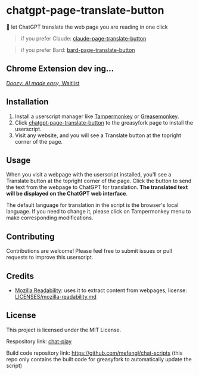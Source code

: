 # chatgpt-page-translate-button

🍓 let ChatGPT translate the web page you are reading in one click

> if you prefer Claude: [claude-page-translate-button](https://greasyfork.org/scripts/471467)

> if you prefer Bard: [bard-page-translate-button](https://greasyfork.org/scripts/471758)

## Chrome Extension dev ing...

[*Doozy: AI made easy*, Waitlist](https://docs.google.com/forms/d/e/1FAIpQLSco0ORt6OejFDi04wat5ZzrOblHHEzu_qAswneexrQ4A60Xsw/viewform?usp=sf_link)

## Installation

1. Install a userscript manager like [Tampermonkey](https://www.tampermonkey.net/) or [Greasemonkey](https://www.greasespot.net/).
2. Click [chatgpt-page-translate-button](https://greasyfork.org/scripts/464067) to the greasyfork page to install the userscript.
3. Visit any website, and you will see a Translate button at the topright corner of the page.

## Usage

When you visit a webpage with the userscript installed, you'll see a Translate button at the topright corner of the page. Click the button to send the text from the webpage to ChatGPT for translation. **The translated text will be displayed on the ChatGPT web interface**.

The default language for translation in the script is the browser's local language. If you need to change it, please click on Tampermonkey menu to make corresponding modifications.

## Contributing

Contributions are welcome! Please feel free to submit issues or pull requests to improve this userscript.

## Credits

- [Mozilla Readability](https://github.com/mozilla/readability): uses it to extract content from webpages, license: [LICENSES/mozilla-readability.md](LICENSES/mozilla-readability.md)

## License

This project is licensed under the MIT License.

Respository link: [chat-play](https://github.com/mefengl/chat-play)

Build code repository link: https://github.com/mefengl/chat-scripts (this repo only contains the built code for greasyfork to automatically update the script)
